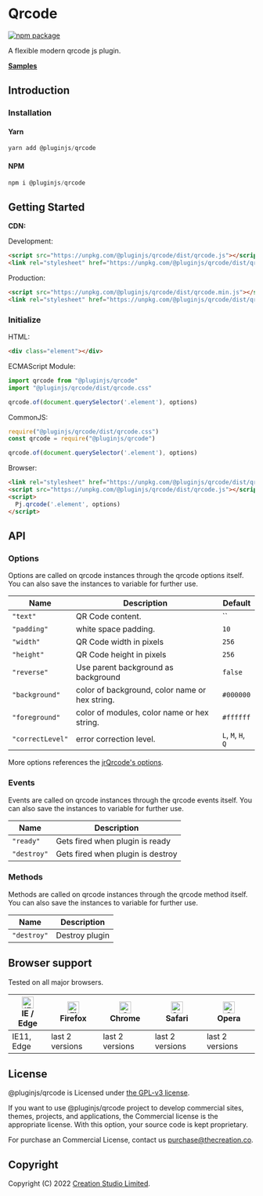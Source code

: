 
# Qrcode

[![npm package](https://img.shields.io/npm/v/@pluginjs/qrcode.svg)](https://www.npmjs.com/package/@pluginjs/qrcode)

A flexible modern qrcode js plugin.

**[Samples](https://codesandbox.io/s/github/pluginjs/pluginjs/tree/master/modules/qrcode/samples)**

## Introduction
### Installation

#### Yarn

```javascript
yarn add @pluginjs/qrcode
```

#### NPM

```javascript
npm i @pluginjs/qrcode
```

## Getting Started

**CDN:**

Development:

```html
<script src="https://unpkg.com/@pluginjs/qrcode/dist/qrcode.js"></script>
<link rel="stylesheet" href="https://unpkg.com/@pluginjs/qrcode/dist/qrcode.css">
```

Production:

```html
<script src="https://unpkg.com/@pluginjs/qrcode/dist/qrcode.min.js"></script>
<link rel="stylesheet" href="https://unpkg.com/@pluginjs/qrcode/dist/qrcode.min.css">
```

### Initialize

HTML:

```html
<div class="element"></div>
```

ECMAScript Module:

```javascript
import qrcode from "@pluginjs/qrcode"
import "@pluginjs/qrcode/dist/qrcode.css"

qrcode.of(document.querySelector('.element'), options)
```

CommonJS:

```javascript
require("@pluginjs/qrcode/dist/qrcode.css")
const qrcode = require("@pluginjs/qrcode")

qrcode.of(document.querySelector('.element'), options)
```

Browser:

```html
<link rel="stylesheet" href="https://unpkg.com/@pluginjs/qrcode/dist/qrcode.css">
<script src="https://unpkg.com/@pluginjs/qrcode/dist/qrcode.js"></script>
<script>
  Pj.qrcode('.element', options)
</script>
```

## API

### Options

Options are called on qrcode instances through the qrcode options itself.
You can also save the instances to variable for further use.

Name | Description | Default
--|--|--
`"text"` | QR Code content. | ``
`"padding"` | white space padding. | `10`
`"width"` | QR Code width in pixels | `256`
`"height"` | QR Code height in pixels | `256`
`"reverse"` | Use parent background as background | `false` 
`"background"` | color of background, color name or hex string. | `#000000`
`"foreground"` | color of modules, color name or hex string. | `#ffffff`
`"correctLevel"` | error correction level. | `L`, `M`, `H`, `Q`

More options references the [jrQrcode's options](https://github.com/diamont1001/jrQrcode).

### Events

Events are called on qrcode instances through the qrcode events itself.
You can also save the instances to variable for further use.

Name | Description
--|--
`"ready"` | Gets fired when plugin is ready
`"destroy"` | Gets fired when plugin is destroy

### Methods

Methods are called on qrcode instances through the qrcode method itself.
You can also save the instances to variable for further use.

Name | Description
--|--
`"destroy"` | Destroy plugin

## Browser support

Tested on all major browsers.

| [<img src="https://raw.githubusercontent.com/alrra/browser-logos/master/src/edge/edge_48x48.png" alt="IE / Edge" width="24px" height="24px" />](http://godban.github.io/browsers-support-badges/)</br>IE / Edge | [<img src="https://raw.githubusercontent.com/alrra/browser-logos/master/src/firefox/firefox_48x48.png" alt="Firefox" width="24px" height="24px" />](http://godban.github.io/browsers-support-badges/)</br>Firefox | [<img src="https://raw.githubusercontent.com/alrra/browser-logos/master/src/chrome/chrome_48x48.png" alt="Chrome" width="24px" height="24px" />](http://godban.github.io/browsers-support-badges/)</br>Chrome | [<img src="https://raw.githubusercontent.com/alrra/browser-logos/master/src/safari/safari_48x48.png" alt="Safari" width="24px" height="24px" />](http://godban.github.io/browsers-support-badges/)</br>Safari | [<img src="https://raw.githubusercontent.com/alrra/browser-logos/master/src/opera/opera_48x48.png" alt="Opera" width="24px" height="24px" />](http://godban.github.io/browsers-support-badges/)</br>Opera |
| --------- | --------- | --------- | --------- | --------- |
| IE11, Edge| last 2 versions| last 2 versions| last 2 versions| last 2 versions|

## License

@pluginjs/qrcode is Licensed under [the GPL-v3 license](LICENSE).

If you want to use @pluginjs/qrcode project to develop commercial sites, themes, projects, and applications, the Commercial license is the appropriate license. With this option, your source code is kept proprietary.

For purchase an Commercial License, contact us purchase@thecreation.co.

## Copyright

Copyright (C) 2022 [Creation Studio Limited](creationstudio.com).